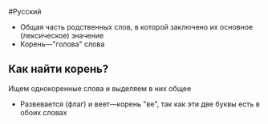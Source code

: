 #Русский 
- Общая часть родственных слов, в которой заключено их основное (лексическое) значение
- Корень—"голова" слова
## Как найти корень?
Ищем однокоренные слова и выделяем в них общее
- Развевается (флаг) и веет—корень "ве", так как эти две буквы есть в обоих словах